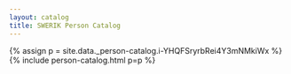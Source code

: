 ```yaml
---
layout: catalog
title: SWERIK Person Catalog
---
```

{% assign p = site.data._person-catalog.i-YHQFSryrbRei4Y3mNMkiWx %}
{% include person-catalog.html p=p %}

